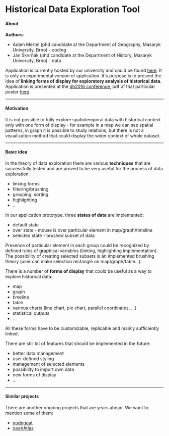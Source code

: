 # Historical Data Exploration Tool


#### About

**Authors**:
 - Adam Mertel (phd candidate at the Department of Geography, Masaryk University, Brno) - coding
 - Ján Škvrňák (phd candidate at the Department of History, Masaryk University, Brno) - data

Application is currently hosted by our university and could be found [here](hde.geogr.muni.cz). It is only an experimental version of application. It's purpose is to present the idea of **linking forms of display for exploratory analysis of historical data**. Application is presented at the [dh2016 conference](http://dh2016.adho.org/), pdf of that particular poster [here](https://www.academia.edu/26925717/Linking_Graph_with_Map_for_the_Purpose_of_Historical_Research._Analysis_of_Moravian_Dowries_1348-1420_Case_Study).


---
#### Motivation
It is not possible to fully explore spatiotemporal data with historical context only with one form of display - for example in a map we can see spatial patterns, in graph it is possible to study relations, but there is not a visualization method that could display the wider context of whole dataset.  

---
#### Basic idea
In the theory of data exploration there are various **techniques** that are successfully tested and are proved to be very useful for the process of data exploration:
 - linking forms
 - filtering/brushing
 - grouping, sorting
 - highlighting
 - ..

 In our application prototype, three **states of data** are implemented:
 - default state
 - over state - mouse is over particular element in map/graph/timeline
 - selected state - brushed subset of data

Presence of particular element in each group could be recognized by defined rules of graphical variables (linking, highlighting implementation). The possibility of creating selected subsets is an implemented brushing theory (user can make selection rectangle on map/graph/table...).


There is a number of **forms of display** that could be useful as a way to explore historical data:
 - map
 - graph
 - timeline
 - table
 - various charts (line chart, pie chart, parallel coordinates, ...)
 - statistical outputs
 - ...

All these forms have to be customizable, replicable and mainly sufficiently linked.


There are still lot of features that should be implemented in the future:
 - better data management
 - user defined styling
 - management of selected elements
 - possibility to import own data
 - new forms of display
 - ...

---
#### Similar projects
There are another ongoing projects that are years ahead. We want to mention some of them:
 - [nodegoat](https://nodegoat.net/)
 - [openAtlas](http://www.openatlas.eu/website/)

